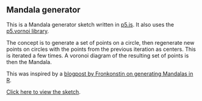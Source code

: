 <script src="https://cdnjs.cloudflare.com/ajax/libs/p5.js/0.8.0/p5.min.js"></script>
<script src="https://cdnjs.cloudflare.com/ajax/libs/p5.js/0.8.0/addons/p5.dom.min.js"></script>
<script src="addons/rhill-voronoi-core.js"></script>
<script src="addons/p5.voronoi.js"></script>
<script src="sketch.js"></script>
## Mandala generator

This is a Mandala generator sketch written in [p5.js](https://p5js.org/).
It also uses the [p5.vornoi library](https://github.com/Dozed12/p5.voronoi).

The concept is to generate a set of points on a circle, then regenerate new points on circles with the points from the previous iteration as centers. This is iterated a few times. A voronoi diagram of the resulting set of points is then the Mandala.

This was inspired by a [blogpost by Fronkonstin on generating Mandalas in R](https://fronkonstin.com/2018/02/14/mandalas/).

<div id='mandala'></div>

[Click here to view the sketch](sketch.html).
